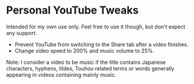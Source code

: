 # Personal YouTube Tweaks
Intended for my own use only. Feel free to use it though, but don't expect any support.
* Prevent YouTube from switching to the Share tab after a video finishes.
* Change video speed to 200% and music volume to 25%.

Note: I consider a video to be music if the title contains Japanese characters, hyphens, tildes, Touhou related terms or words generally appearing in videos containing mainly music.
